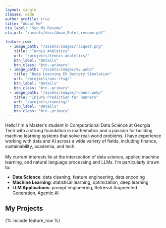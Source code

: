 ```yaml
---
layout: single
classes: wide
author_profile: true
title: "About Me"
cta_label: "See My Resume"
cta_url: "/assets/docs/Aman_Patel_resume.pdf"

feature_row:
  - image_path: "/assets/images/racquet.png"
    title: "Tennis Analytics"
    url: "/projects/tennis-analytics/"
    btn_label: "Details"
    btn_class: "btn--primary"
  - image_path: "/assets/images/ev.webp"
    title: "Deep Learning EV Battery Simulation"
    url: "/projects/unc-rtsg/"
    btn_label: "Details"
    btn_class: "btn--primary"
  - image_path: "/assets/images/runner.webp"
    title: "Injury Prediction for Runners"
    url: "/projects/running/"
    btn_label: "Details"
    btn_class: "btn--primary"
---
```


<p class="lead">
Hello! I'm a Master's student in Computational Data Science at Georgia Tech with a strong
foundation in mathematics and a passion for building machine learning systems that solve
real-world problems. I have experience working with data and AI across a wide variety of
fields, including finance, sustainability, academia, and tech.<br><br>
My current interests lie at the intersection of data science, applied machine learning, and natural language processing
and LLMs. I'm particularly drawn to:
</p>

<ul>
  <li><strong>Data Science</strong>: data cleaning, feature engineering, data encoding</li>
  <li><strong>Machine Learning</strong>: statistical learning, optimization, deep learning</li>
  <li><strong>LLM Applications</strong>: prompt engineering, Retrieval Augmented Generation, Agentic AI</li>
</ul>

## My Projects

{% include feature_row %}

